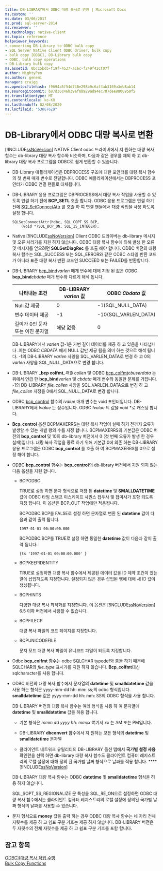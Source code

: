 ```yaml
---
title: DB-LIBRARY에서 ODBC 대량 복사로 변환 | Microsoft Docs
ms.custom: ''
ms.date: 03/06/2017
ms.prod: sql-server-2014
ms.reviewer: ''
ms.technology: native-client
ms.topic: reference
helpviewer_keywords:
- converting DB-Library to ODBC bulk copy
- SQL Server Native Client ODBC driver, bulk copy
- bulk copy [ODBC], DB-Library bulk copy
- ODBC, bulk copy operations
- DB-Library bulk copy
ms.assetid: 0bc15bdb-f19f-4537-ac6c-f249f42cf07f
author: MightyPen
ms.author: genemi
manager: craigg
ms.openlocfilehash: f9694a5f54d740e298b9c6af4ab3169a3eb8ab14
ms.sourcegitcommit: b87d36c46b39af8b929ad94ec707dee8800950f5
ms.translationtype: MT
ms.contentlocale: ko-KR
ms.lasthandoff: 02/08/2020
ms.locfileid: "63067629"
---
```

# <a name="converting-from-db-library-to-odbc-bulk-copy"></a>DB-Library에서 ODBC 대량 복사로 변환
  [!INCLUDE[ssNoVersion](../../includes/ssnoversion-md.md)] NATIVE Client odbc 드라이버에서 지 원하는 대량 복사 함수는 db-library 대량 복사 함수와 비슷하며, 다음과 같은 경우를 제외 하 고 db-library 대량 복사 프로그램을 ODBC로 쉽게 변환할 수 있습니다.  
  
-   DB-Library 애플리케이션은 DBPROCESS 구조에 대한 포인터를 대량 복사 함수의 첫 번째 매개 변수로 전달합니다. ODBC 애플리케이션에서는 DBPROCESS 포인터가 ODBC 연결 핸들로 대체됩니다.  
  
-   DB-LIBRARY 응용 프로그램은 DBPROCESS에서 대량 복사 작업을 사용할 수 있도록 연결 하기 전에 **BCP_SETL** 호출 합니다. ODBC 응용 프로그램은 연결 하기 전에 [SQLSetConnectAttr](../native-client-odbc-api/sqlsetconnectattr.md) 를 호출 하 여 연결 핸들에서 대량 작업을 사용 하도록 설정 합니다.  
  
    ```  
    SQLSetConnectAttr(hdbc, SQL_COPT_SS_BCP,  
        (void *)SQL_BCP_ON, SQL_IS_INTEGER);  
    ```  
  
-   Native [!INCLUDE[ssNoVersion](../../includes/ssnoversion-md.md)] Client ODBC 드라이버는 db-library 메시지 및 오류 처리기를 지원 하지 않습니다. ODBC 대량 복사 함수에 의해 발생 한 오류 및 메시지를 얻으려면 **SQLGetDiagRec** 를 호출 해야 합니다. ODBC 버전의 대량 복사 함수는 SQL_SUCCESS 또는 SQL_ERROR와 같은 ODBC 스타일 반환 코드가 아니라 표준 대량 복사 반환 코드인 SUCCEED 또는 FAILED를 반환합니다.  
  
-   DB-LIBRARY [bcp_bind](../native-client-odbc-extensions-bulk-copy-functions/bcp-bind.md)*varlen* 매개 변수에 대해 지정 된 값은 ODBC **bcp_bind**_cbdata_ 매개 변수와 다르게 해석 됩니다.  
  
    |나타내는 조건|DB-LIBRARY *varlen* 값|ODBC *Cbdata* 값|  
    |-------------------------|--------------------------------|-------------------------|  
    |Null 값 제공|0|-1(SQL_NULL_DATA)|  
    |변수 데이터 제공|-1|-10(SQL_VARLEN_DATA)|  
    |길이가 0인 문자 또는 이진 문자열|해당 없음|0|  
  
     DB-LIBRARY에서 *varlen* 값-1은 가변 길이 데이터를 제공 하 고 있음을 나타냅니다 .이는 ODBC *CBDATA* 에서 NULL 값만 제공 됨을 의미 하는 것으로 해석 됩니다. -1의 DB-LIBRARY *varlen* 사양을 SQL_VARLEN_DATA로 변경 하 고 0의 *varlen* 사양을 SQL_NULL_DATA으로 변경 합니다.  
  
-   DB-LIBRARY **\_bcp colfmt**_\_파일 collen_ 및 ODBC [bcp_colfmt](../native-client-odbc-extensions-bulk-copy-functions/bcp-colfmt.md)*cbuserdata* 는 위에서 언급 한 **bcp_bind**_varlen_ 및 *cbdata* 매개 변수와 동일한 문제를 가집니다. -1의 DB-LIBRARY *file_collen* 사양을 SQL_VARLEN_DATA으로 변경 하 고 *file_collen* 지정을 0에서 SQL_NULL_DATA로 변경 합니다.  
  
-   ODBC [bcp_control](../native-client-odbc-extensions-bulk-copy-functions/bcp-control.md) 함수의 *ivalue* 매개 변수는 void 포인터입니다. DB-LIBRARY에서 *Ivalue* 는 정수입니다. ODBC *Ivalue* 의 값을 void *로 캐스팅 합니다.  
  
-   **Bcp_control** 옵션 BCPMAXERRS는 대량 복사 작업이 실패 하기 전까지 오류가 발생할 수 있는 개별 행의 수를 지정 합니다. BCPMAXERRS의 기본값은 ODBC 버전의 **bcp_control** 및 10의 db-library 버전에서 0 (첫 번째 오류가 발생 한 경우 실패)입니다. 대량 복사 작업을 종료 하기 위해 기본값 0에 의존 하는 DB-LIBRARY 응용 프로그램은 ODBC **bcp_control** 를 호출 하 여 BCPMAXERRS를 0으로 설정 해야 합니다.  
  
-   ODBC **bcp_control** 함수는 **bcp_control**의 db-library 버전에서 지원 되지 않는 다음 옵션을 지원 합니다.  
  
    -   BCPODBC  
  
         TRUE로 설정 하면 문자 형식으로 저장 된 **datetime** 및 **SMALLDATETIME** 값에 ODBC 타임 스탬프 이스케이프 시퀀스 접두사 및 접미사가 포함 되도록 지정 합니다. 이 옵션은 BCP_OUT 작업에만 적용됩니다.  
  
         BCPODBC.BCP를 FALSE로 설정 하면 문자열로 변환 된 **datetime** 값이 다음과 같이 출력 됩니다.  
  
        ```  
        1997-01-01 00:00:00.000  
        ```  
  
         BCPODBC.BCP를 TRUE로 설정 하면 동일한 **datetime** 값이 다음과 같이 출력 됩니다.  
  
        ```  
        {ts '1997-01-01 00:00:00.000' }  
        ```  
  
    -   BCPKEEPIDENTITY  
  
         TRUE로 설정하면 대량 복사 함수에서 제공된 데이터 값을 ID 제약 조건이 있는 열에 삽입하도록 지정합니다. 설정되지 않은 경우 삽입된 행에 대해 새 ID 값이 생성됩니다.  
  
    -   BCPHINTS  
  
         다양한 대량 복사 최적화를 지정합니다. 이 옵션은 [!INCLUDE[ssNoVersion](../../includes/ssnoversion-md.md)] 6.5 이하 버전에서 사용할 수 없습니다.  
  
    -   BCPFILECP  
  
         대량 복사 파일의 코드 페이지를 지정합니다.  
  
    -   BCPUNICODEFILE  
  
         문자 모드 대량 복사 파일이 유니코드 파일이 되도록 지정합니다.  
  
-   Odbc **bcp_colfmt** 함수는 odbc SQLCHAR typedef와 충돌 하기 때문에 SQLCHAR의 *file_type* 표시기를 지원 하지 않습니다. **Bcp_colfmt**대신 sqlcharacter를 사용 합니다.  
  
-   ODBC 버전의 대량 복사 함수에서 문자열의 **datetime** 및 **smalldatetime** 값을 사용 하는 형식은 yyyy-mm-dd hh: mm: ss;의 odbc 형식입니다. **smalldatetime** 값은 yyyy-mm-dd hh: mm: SS의 ODBC 형식을 사용 합니다.  
  
     DB-LIBRARY 버전의 대량 복사 함수는 여러 형식을 사용 하 여 문자열에 **datetime** 및 **smalldatetime** 값을 허용 합니다.  
  
    -   기본 형식은 *mmm dd yyyy hh: mmxx* 여기서 *xx* 는 AM 또는 PM입니다.  
  
    -   DB-LIBRARY **dbconvert** 함수에서 지 원하는 모든 형식의 **datetime** 및 **smalldatetime** 문자열  
  
    -   클라이언트 네트워크 유틸리티의 DB-LIBRARY 옵션 탭에서 **국가별 설정 사용** 확인란을 선택 하면 db-library 대량 복사 함수도 클라이언트 컴퓨터 레지스트리의 로캘 설정에 대해 정의 된 국가별 날짜 형식으로 날짜를 적용 합니다. **** [!INCLUDE[ssNoVersion](../../includes/ssnoversion-md.md)]  
  
     DB-LIBRARY 대량 복사 함수는 ODBC **datetime** 및 **smalldatetime** 형식을 허용 하지 않습니다.  
  
     SQL_SOPT_SS_REGIONALIZE 문 특성을 SQL_RE_ON으로 설정하면 ODBC 대량 복사 함수에서는 클라이언트 컴퓨터 레지스트리의 로캘 설정에 정의된 국가별 날짜 형식의 날짜를 사용할 수 있습니다.  
  
-   문자 형식으로 **money** 값을 출력 하는 경우 ODBC 대량 복사 함수는 네 자리 전체 자릿수를 제공 하 고 쉼표 구분 기호는 제공 하지 않습니다. DB-LIBRARY 버전은 두 자릿수의 전체 자릿수를 제공 하 고 쉼표 구분 기호를 포함 합니다.  
  
## <a name="see-also"></a>참고 항목  
 [ODBC&#41;&#40;대량 복사 작업 수행](performing-bulk-copy-operations-odbc.md)   
 [Bulk Copy Functions](../native-client-odbc-extensions-bulk-copy-functions/sql-server-driver-extensions-bulk-copy-functions.md)  
  
  
